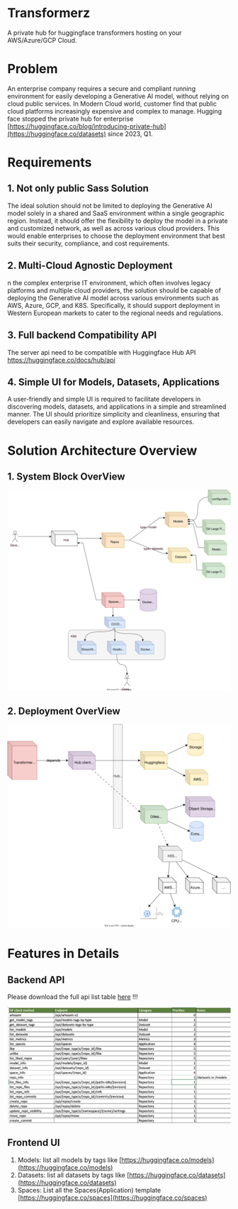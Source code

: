 # Transformerz
A private hub for huggingface transformers hosting on your AWS/Azure/GCP Cloud.

# Problem
An enterprise company requires a secure and compliant running environment for easily developing a Generative AI model, without relying on cloud public services. In Modern Cloud world, customer find that public cloud platforms increasingly expensive and complex to manage. Hugging face stopped the private hub for enterprise [https://huggingface.co/blog/introducing-private-hub](https://huggingface.co/datasets)  since 2023, Q1.
# Requirements
## 1. Not only public Sass Solution
The ideal solution should not be limited to deploying the Generative AI model solely in a shared and SaaS environment within a single geographic region. Instead, it should offer the flexibility to deploy the model in a private and customized network, as well as across various cloud providers. This would enable enterprises to choose the deployment environment that best suits their security, compliance, and cost requirements.
## 2. Multi-Cloud Agnostic Deployment
n the complex enterprise IT environment, which often involves legacy platforms and multiple cloud providers, the solution should be capable of deploying the Generative AI model across various environments such as AWS, Azure, GCP, and K8S. Specifically, it should support deployment in Western European markets to cater to the regional needs and regulations.
## 3. Full backend Compatibility API
The server api need to be compatible with Huggingface Hub API  https://huggingface.co/docs/hub/api
## 4. Simple UI for Models, Datasets, Applications
A user-friendly and simple UI is required to facilitate developers in discovering models, datasets, and applications in a simple and streamlined manner. The UI should prioritize simplicity and cleanliness, ensuring that developers can easily navigate and explore available resources.
# Solution Architecture Overview
## 1. System Block OverView

![](docs/privatehub-block.drawio.svg)

## 2. Deployment OverView

![](docs/privatehub-deployment.drawio.svg)

# Features in Details
## Backend API
Please download the full api list table [here](/docs/HuggingfaceAPI.xlsx) !!!

![](docs/Prority.png)

## Frontend UI 
1. Models: list all models by tags like [https://huggingface.co/models](https://huggingface.co/models) 
2. Datasets: list all datasets by tags like [https://huggingface.co/datasets](https://huggingface.co/datasets)
3. Spaces: List all the Spaces(Application) template [https://huggingface.co/spaces](https://huggingface.co/spaces)



